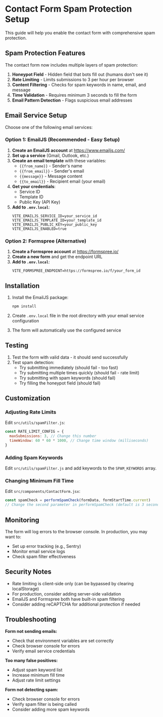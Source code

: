 # Contact Form Spam Protection Setup

This guide will help you enable the contact form with comprehensive spam protection.

## Spam Protection Features

The contact form now includes multiple layers of spam protection:

1. **Honeypot Field** - Hidden field that bots fill out (humans don't see it)
2. **Rate Limiting** - Limits submissions to 3 per hour per browser
3. **Content Filtering** - Checks for spam keywords in name, email, and message
4. **Time Validation** - Requires minimum 3 seconds to fill the form
5. **Email Pattern Detection** - Flags suspicious email addresses

## Email Service Setup

Choose one of the following email services:

### Option 1: EmailJS (Recommended - Easy Setup)

1. **Create an EmailJS account** at https://www.emailjs.com/
2. **Set up a service** (Gmail, Outlook, etc.)
3. **Create an email template** with these variables:
   - `{{from_name}}` - Sender's name
   - `{{from_email}}` - Sender's email
   - `{{message}}` - Message content
   - `{{to_email}}` - Recipient email (your email)
4. **Get your credentials**:
   - Service ID
   - Template ID
   - Public Key (API Key)
5. **Add to `.env.local`**:
   ```env
   VITE_EMAILJS_SERVICE_ID=your_service_id
   VITE_EMAILJS_TEMPLATE_ID=your_template_id
   VITE_EMAILJS_PUBLIC_KEY=your_public_key
   VITE_EMAILJS_ENABLED=true
   ```

### Option 2: Formspree (Alternative)

1. **Create a Formspree account** at https://formspree.io/
2. **Create a new form** and get the endpoint URL
3. **Add to `.env.local`**:
   ```env
   VITE_FORMSPREE_ENDPOINT=https://formspree.io/f/your_form_id
   ```

## Installation

1. Install the EmailJS package:
   ```bash
   npm install
   ```

2. Create `.env.local` file in the root directory with your email service configuration

3. The form will automatically use the configured service

## Testing

1. Test the form with valid data - it should send successfully
2. Test spam detection:
   - Try submitting immediately (should fail - too fast)
   - Try submitting multiple times quickly (should fail - rate limit)
   - Try submitting with spam keywords (should fail)
   - Try filling the honeypot field (should fail)

## Customization

### Adjusting Rate Limits

Edit `src/utils/spamFilter.js`:
```javascript
const RATE_LIMIT_CONFIG = {
  maxSubmissions: 3, // Change this number
  timeWindow: 60 * 60 * 1000, // Change time window (milliseconds)
}
```

### Adding Spam Keywords

Edit `src/utils/spamFilter.js` and add keywords to the `SPAM_KEYWORDS` array.

### Changing Minimum Fill Time

Edit `src/components/ContactForm.jsx`:
```javascript
const spamCheck = performSpamCheck(formData, formStartTime.current)
// Change the second parameter in performSpamCheck (default is 3 seconds)
```

## Monitoring

The form will log errors to the browser console. In production, you may want to:
- Set up error tracking (e.g., Sentry)
- Monitor email service logs
- Check spam filter effectiveness

## Security Notes

- Rate limiting is client-side only (can be bypassed by clearing localStorage)
- For production, consider adding server-side validation
- EmailJS and Formspree both have built-in spam filtering
- Consider adding reCAPTCHA for additional protection if needed

## Troubleshooting

**Form not sending emails:**
- Check that environment variables are set correctly
- Check browser console for errors
- Verify email service credentials

**Too many false positives:**
- Adjust spam keyword list
- Increase minimum fill time
- Adjust rate limit settings

**Form not detecting spam:**
- Check browser console for errors
- Verify spam filter is being called
- Consider adding more spam keywords

